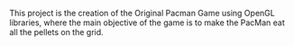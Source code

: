 This project is the creation of the Original Pacman Game using OpenGL libraries, where the main objective of the game is to make the PacMan  eat all the pellets on the grid.
